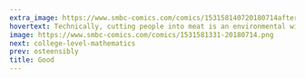 ```yaml
---
extra_image: https://www.smbc-comics.com/comics/153158140720180714after.png
hovertext: Technically, cutting people into meat is an environmental win on two fronts.
image: https://www.smbc-comics.com/comics/1531581331-20180714.png
next: college-level-mathematics
prev: osteensibly
title: Good
---
```

